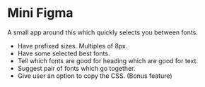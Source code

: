 # Mini Figma
A small app around this which quickly selects you between fonts.  
- Have prefixed sizes. Multiples of 8px. 
- Have some selected best fonts. 
- Tell which fonts are good for heading which are good for text. 
- Suggest pair of fonts which go together. 
- Give user an option to copy the CSS. (Bonus feature)
